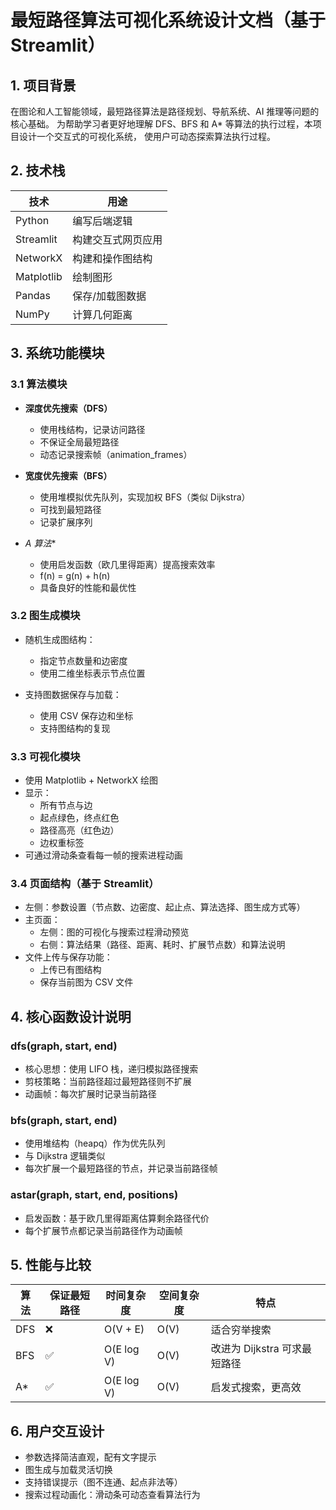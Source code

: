 # 最短路径算法可视化系统设计文档（基于 Streamlit）

## 1. 项目背景

在图论和人工智能领域，最短路径算法是路径规划、导航系统、AI 推理等问题的核心基础。
为帮助学习者更好地理解 DFS、BFS 和 A* 等算法的执行过程，本项目设计一个交互式的可视化系统，
使用户可动态探索算法执行过程。

## 2. 技术栈

| 技术 | 用途 |
|------|------|
| Python | 编写后端逻辑 |
| Streamlit | 构建交互式网页应用 |
| NetworkX | 构建和操作图结构 |
| Matplotlib | 绘制图形 |
| Pandas | 保存/加载图数据 |
| NumPy | 计算几何距离 |

## 3. 系统功能模块

### 3.1 算法模块

- **深度优先搜索（DFS）**
  - 使用栈结构，记录访问路径
  - 不保证全局最短路径
  - 动态记录搜索帧（animation_frames）

- **宽度优先搜索（BFS）**
  - 使用堆模拟优先队列，实现加权 BFS（类似 Dijkstra）
  - 可找到最短路径
  - 记录扩展序列

- **A* 算法**
  - 使用启发函数（欧几里得距离）提高搜索效率
  - f(n) = g(n) + h(n)
  - 具备良好的性能和最优性

### 3.2 图生成模块

- 随机生成图结构：
  - 指定节点数量和边密度
  - 使用二维坐标表示节点位置

- 支持图数据保存与加载：
  - 使用 CSV 保存边和坐标
  - 支持图结构的复现

### 3.3 可视化模块

- 使用 Matplotlib + NetworkX 绘图
- 显示：
  - 所有节点与边
  - 起点绿色，终点红色
  - 路径高亮（红色边）
  - 边权重标签
- 可通过滑动条查看每一帧的搜索进程动画

### 3.4 页面结构（基于 Streamlit）

- 左侧：参数设置（节点数、边密度、起止点、算法选择、图生成方式等）
- 主页面：
  - 左侧：图的可视化与搜索过程滑动预览
  - 右侧：算法结果（路径、距离、耗时、扩展节点数）和算法说明
- 文件上传与保存功能：
  - 上传已有图结构
  - 保存当前图为 CSV 文件

## 4. 核心函数设计说明

### dfs(graph, start, end)
- 核心思想：使用 LIFO 栈，递归模拟路径搜索
- 剪枝策略：当前路径超过最短路径则不扩展
- 动画帧：每次扩展时记录当前路径

### bfs(graph, start, end)
- 使用堆结构（heapq）作为优先队列
- 与 Dijkstra 逻辑类似
- 每次扩展一个最短路径的节点，并记录当前路径帧

### astar(graph, start, end, positions)
- 启发函数：基于欧几里得距离估算剩余路径代价
- 每个扩展节点都记录当前路径作为动画帧

## 5. 性能与比较

| 算法 | 保证最短路径 | 时间复杂度 | 空间复杂度 | 特点 |
|------|---------------|------------|------------|------|
| DFS | ❌ | O(V + E) | O(V) | 适合穷举搜索 |
| BFS | ✅ | O(E log V) | O(V) | 改进为 Dijkstra 可求最短路径 |
| A*  | ✅ | O(E log V) | O(V) | 启发式搜索，更高效 |

## 6. 用户交互设计

- 参数选择简洁直观，配有文字提示
- 图生成与加载灵活切换
- 支持错误提示（图不连通、起点非法等）
- 搜索过程动画化：滑动条可动态查看算法行为

